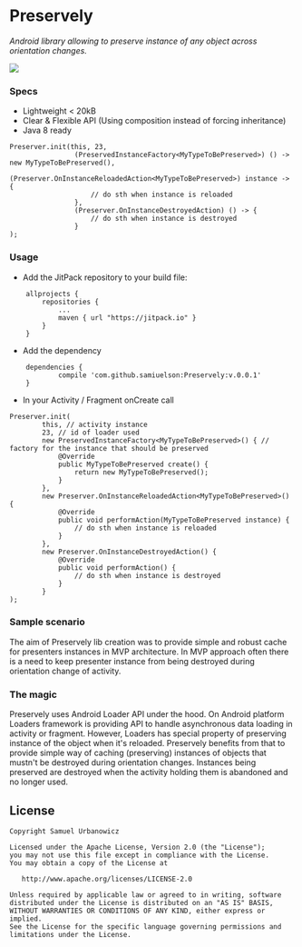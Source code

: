 # Preservely
_Android library allowing to preserve instance of any object across orientation changes._

[![](https://jitpack.io/v/samiuelson/Preservely.svg)](https://jitpack.io/#samiuelson/Preservely)

### Specs
* Lightweight < 20kB
* Clear & Flexible API (Using composition instead of forcing inheritance)
* Java 8 ready
```
Preserver.init(this, 23,
                (PreservedInstanceFactory<MyTypeToBePreserved>) () -> new MyTypeToBePreserved(),
                (Preserver.OnInstanceReloadedAction<MyTypeToBePreserved>) instance -> {
                    // do sth when instance is reloaded
                },
                (Preserver.OnInstanceDestroyedAction) () -> {
                    // do sth when instance is destroyed
                }
);
```
### Usage
* Add the JitPack repository to your build file:
```
	allprojects {
		repositories {
			...
			maven { url "https://jitpack.io" }
		}
	}
```

* Add the dependency
```
	dependencies {
	        compile 'com.github.samiuelson:Preservely:v.0.0.1'
	}
```
* In your Activity / Fragment onCreate call 
```
Preserver.init(
		this, // activity instance
		23, // id of loader used
		new PreservedInstanceFactory<MyTypeToBePreserved>() { // factory for the instance that should be preserved
		    @Override
		    public MyTypeToBePreserved create() {
		        return new MyTypeToBePreserved();
		    }
		},
		new Preserver.OnInstanceReloadedAction<MyTypeToBePreserved>() {
		    @Override
		    public void performAction(MyTypeToBePreserved instance) {
		        // do sth when instance is reloaded
		    }
		},
		new Preserver.OnInstanceDestroyedAction() {
		    @Override
		    public void performAction() {
		        // do sth when instance is destroyed
		    }
		}
);
```
### Sample scenario
The aim of Preservely lib creation was to provide simple and robust cache for presenters instances in MVP architecture. In MVP approach often there is a need to keep presenter instance from being destroyed during orientation change of activity. 

### The magic
Preservely uses Android Loader API under the hood. On Android platform Loaders framework is providing API to handle asynchronous data loading in activity or fragment. However, Loaders has special property of preserving instance of the object when it's reloaded. Preservely benefits from that to provide simple way of caching (preserving) instances of objects that mustn't be destroyed during orientation changes. Instances being preserved are destroyed when the activity holding them is  abandoned and no longer used.

## License
    Copyright Samuel Urbanowicz   
    
    Licensed under the Apache License, Version 2.0 (the "License");
    you may not use this file except in compliance with the License.
    You may obtain a copy of the License at
    
       http://www.apache.org/licenses/LICENSE-2.0
    
    Unless required by applicable law or agreed to in writing, software
    distributed under the License is distributed on an "AS IS" BASIS,
    WITHOUT WARRANTIES OR CONDITIONS OF ANY KIND, either express or implied.
    See the License for the specific language governing permissions and
    limitations under the License.

